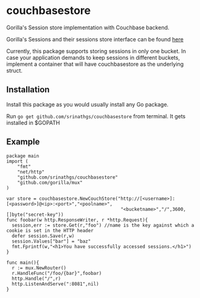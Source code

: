 couchbasestore
==============

Gorilla's Session store implementation with Couchbase backend.

Gorilla's Sessions and their sessions store interface can be found [here](https://github.com/gorilla/sessions)

Currently, this package supports storing sessions in only one bucket. In case your application demands to keep sessions in different buckets, implement a container that will have couchbasestore as the underlying struct.

Installation
----------

Install this package as you would usually install any Go package.

Run `go get github.com/srinathgs/couchbasestore` from terminal. It gets installed in $GOPATH


Example
--------
    
    package main
    import (
        "fmt"
        "net/http"
        "github.com/srinathgs/couchbasestore"
        "github.com/gorilla/mux"
    )
    
    var store = couchbasestore.NewCouchStore("http://[<username>]:[<password>]@<ip>:<port>","<poolname>",
                                              "<bucketname>","/",3600,[]byte("secret-key"))
    func foobar(w http.ResponseWriter, r *http.Request){
      session,err := store.Get(r,"foo") //name is the key against which a cookie is set in the HTTP header
      defer session.Save(r,w)
      session.Values["bar"] = "baz"
      fmt.Fprintf(w,"<h1>You have successfully accessed sessions.</h1>")
    }
    
    func main(){
      r := mux.NewRouter()
      r.HandleFunc("/foo/{bar}",foobar)
      http.Handle("/",r)
      http.ListenAndServe(":8081",nil)
    }
